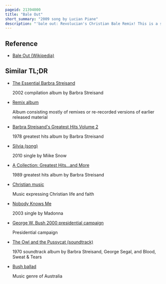 ```yaml
---
pageid: 21394000
title: "Bale Out"
short_summary: "2009 song by Lucian Piane"
description: "'bale out: Revolucian's Christian Bale Remix! This is a satirical Dance Remix by the american Composer lucian Piane also known as Revolucian which was released on Youtube and Myspace on february 2. The Piece Parodies christian Bale by utilizing Audio from a Rant he made on the Scene of Terminator Salvation in July 2008. Various other Elements are used in the Remix, including pulsating Dance Track Beats and Clips of Barbra Streisand from a 2006 Exchange with a Supporter of then-president George W. Bush, creating the Impression of Streisand arguing with Bale."
---
```


## Reference

- [Bale Out (Wikipedia)](https://en.wikipedia.org/?curid=21394000)

## Similar TL;DR

- [The Essential Barbra Streisand](/tldr/en/the-essential-barbra-streisand)

  2002 compilation album by Barbra Streisand

- [Remix album](/tldr/en/remix-album)

  Album consisting mostly of remixes or re-recorded versions of earlier released material

- [Barbra Streisand's Greatest Hits Volume 2](/tldr/en/barbra-streisands-greatest-hits-volume-2)

  1978 greatest hits album by Barbra Streisand

- [Silvia (song)](/tldr/en/silvia-song)

  2010 single by Miike Snow

- [A Collection: Greatest Hits...and More](/tldr/en/a-collection-greatest-hitsand-more)

  1989 greatest hits album by Barbra Streisand

- [Christian music](/tldr/en/christian-music)

  Music expressing Christian life and faith

- [Nobody Knows Me](/tldr/en/nobody-knows-me)

  2003 single by Madonna

- [George W. Bush 2000 presidential campaign](/tldr/en/george-w-bush-2000-presidential-campaign)

  Presidential campaign

- [The Owl and the Pussycat (soundtrack)](/tldr/en/the-owl-and-the-pussycat-soundtrack)

  1970 soundtrack album by Barbra Streisand, George Segal, and Blood, Sweat & Tears

- [Bush ballad](/tldr/en/bush-ballad)

  Music genre of Australia

